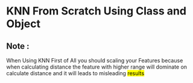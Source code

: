 # KNN From Scratch Using Class and Object

## Note :
When Using KNN 
First of All you should scaling your Features because when calculating distance the feature with higher range will dominate on calculate distance and it will leads to misleading <mark> results </mark>
